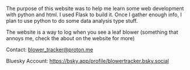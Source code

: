 The purpose of this website was to help me learn some web development with python and html. I used Flask to build it. Once I gather enough info, I plan to use python to do some data analysis type stuff.

The website is a way to log when you see a leaf blower (something that annoys me, check the about on the website for more)

Contact: blower_tracker@proton.me

Bluesky Account: https://bsky.app/profile/blowertracker.bsky.social
